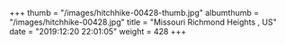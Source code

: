 +++
thumb = "/images/hitchhike-00428-thumb.jpg"
albumthumb = "/images/hitchhike-00428.jpg"
title = "Missouri Richmond Heights , US"
date = "2019:12:20 22:01:05"
weight = 428
+++
